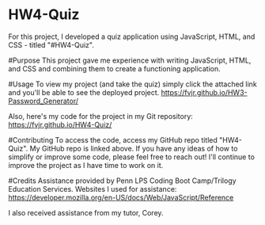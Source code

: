 # HW4-Quiz

For this project, I developed a quiz application using JavaScript, HTML, and CSS - titled "#HW4-Quiz".

#Purpose
This project gave me experience with writing JavaScript, HTML, and CSS and combining them to create a functioning application.

#Usage
To view my project (and take the quiz) simply click the attached link and you'll be able to see the deployed project.
https://fvjr.github.io/HW3-Password_Generator/

Also, here's my code for the project in my Git repository:
https://fvjr.github.io/HW4-Quiz/

#Contributing 
To access the code, access my GitHub repo titled "HW4-Quiz". My GitHub repo is linked above. If you have any ideas of how to simplify or improve some code, please feel free to reach out! I'll continue to improve the project as I have time to work on it.

#Credits 
Assistance provided by Penn LPS Coding Boot Camp/Trilogy Education Services. Websites I used for assistance: https://developer.mozilla.org/en-US/docs/Web/JavaScript/Reference

I also received assistance from my tutor, Corey. 

